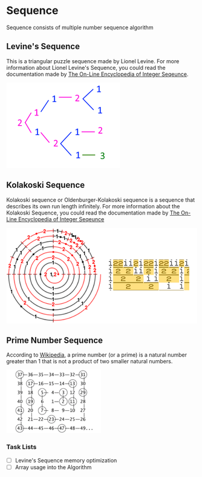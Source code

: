 # Sequence
 Sequence consists of multiple number sequence algorithm
 
## Levine's Sequence
This is a triangular puzzle sequence made by Lionel Levine. For more information about Lionel Levine's Sequence, you could read the documentation made by [The On-Line Encyclopedia of Integer Seqeunce](https://oeis.org/A011784).

![Levine Visualized](https://github.com/RayhanHagel/Sequence/blob/main/LevineSequence/visualized.png)


## Kolakoski Sequence
Kolakoski sequence or Oldenburger-Kolakoski sequence is a sequence that describes its own run length infinitely. For more information about the Kolakoski Sequence, you could read the documentation made by [The On-Line Encyclopedia of Integer Seqeunce](https://oeis.org/A000002)

![Kolakoski Visualized](https://github.com/RayhanHagel/Sequence/blob/main/KolakoskiSequence/visualized.png)


## Prime Number Sequence
According to [Wikipedia](https://en.wikipedia.org/wiki/Prime_number), a prime number (or a prime) is a natural number greater than 1 that is not a product of two smaller natural numbers. 

![Prime Visualized](https://github.com/RayhanHagel/Sequence/blob/main/PrimeSequence/visualized.png)


### Task Lists
- [ ] Levine's Sequence memory optimization
- [ ] Array usage into the Algorithm
